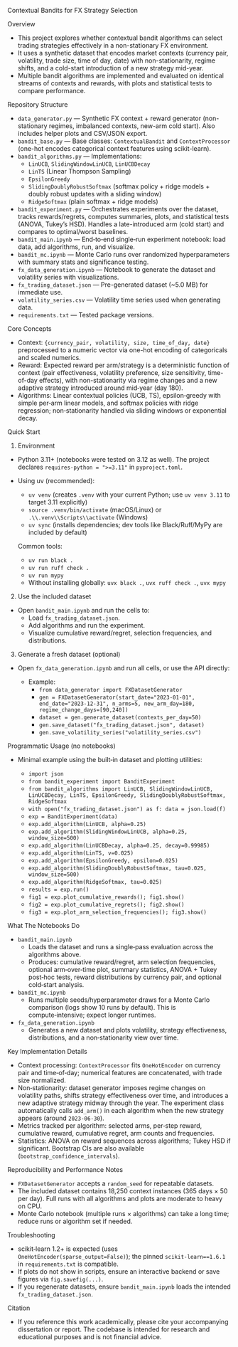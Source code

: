 Contextual Bandits for FX Strategy Selection

Overview

- This project explores whether contextual bandit algorithms can select trading strategies effectively in a non-stationary FX environment.
- It uses a synthetic dataset that encodes market contexts (currency pair, volatility, trade size, time of day, date) with non-stationarity, regime shifts, and a cold-start introduction of a new strategy mid-year.
- Multiple bandit algorithms are implemented and evaluated on identical streams of contexts and rewards, with plots and statistical tests to compare performance.

Repository Structure

- `data_generator.py` — Synthetic FX context + reward generator (non-stationary regimes, imbalanced contexts, new-arm cold start). Also includes helper plots and CSV/JSON export.
- `bandit_base.py` — Base classes: `ContextualBandit` and `ContextProcessor` (one-hot encodes categorical context features using scikit-learn).
- `bandit_algorithms.py` — Implementations:
  - `LinUCB`, `SlidingWindowLinUCB`, `LinUCBDecay`
  - `LinTS` (Linear Thompson Sampling)
  - `EpsilonGreedy`
  - `SlidingDoublyRobustSoftmax` (softmax policy + ridge models + doubly robust updates with a sliding window)
  - `RidgeSoftmax` (plain softmax + ridge models)
- `bandit_experiment.py` — Orchestrates experiments over the dataset, tracks rewards/regrets, computes summaries, plots, and statistical tests (ANOVA, Tukey’s HSD). Handles a late-introduced arm (cold start) and compares to optimal/worst baselines.
- `bandit_main.ipynb` — End‑to‑end single‑run experiment notebook: load data, add algorithms, run, and visualize.
- `bandit_mc.ipynb` — Monte Carlo runs over randomized hyperparameters with summary stats and significance testing.
- `fx_data_generation.ipynb` — Notebook to generate the dataset and volatility series with visualizations.
- `fx_trading_dataset.json` — Pre-generated dataset (~5.0 MB) for immediate use.
- `volatility_series.csv` — Volatility time series used when generating data.
- `requirements.txt` — Tested package versions.

Core Concepts

- Context: `{currency_pair, volatility, size, time_of_day, date}` preprocessed to a numeric vector via one-hot encoding of categoricals and scaled numerics.
- Reward: Expected reward per arm/strategy is a deterministic function of context (pair effectiveness, volatility preference, size sensitivity, time-of-day effects), with non-stationarity via regime changes and a new adaptive strategy introduced around mid‑year (day 180).
- Algorithms: Linear contextual policies (UCB, TS), epsilon‑greedy with simple per‑arm linear models, and softmax policies with ridge regression; non‑stationarity handled via sliding windows or exponential decay.

Quick Start

1) Environment

- Python 3.11+ (notebooks were tested on 3.12 as well). The project declares `requires-python = ">=3.11"` in `pyproject.toml`.

- Using uv (recommended):

  - `uv venv`  (creates `.venv` with your current Python; use `uv venv 3.11` to target 3.11 explicitly)
  - `source .venv/bin/activate` (macOS/Linux) or `.\\.venv\\Scripts\\activate` (Windows)
  - `uv sync`  (installs dependencies; dev tools like Black/Ruff/MyPy are included by default)

  Common tools:
  - `uv run black .`
  - `uv run ruff check .`
  - `uv run mypy`
  - Without installing globally: `uvx black .`, `uvx ruff check .`, `uvx mypy`


2) Use the included dataset

- Open `bandit_main.ipynb` and run the cells to:
  - Load `fx_trading_dataset.json`.
  - Add algorithms and run the experiment.
  - Visualize cumulative reward/regret, selection frequencies, and distributions.

3) Generate a fresh dataset (optional)

- Open `fx_data_generation.ipynb` and run all cells, or use the API directly:

  - Example:
    - `from data_generator import FXDatasetGenerator`
    - `gen = FXDatasetGenerator(start_date="2023-01-01", end_date="2023-12-31", n_arms=5, new_arm_day=180, regime_change_days=[90,240])`
    - `dataset = gen.generate_dataset(contexts_per_day=50)`
    - `gen.save_dataset("fx_trading_dataset.json", dataset)`
    - `gen.save_volatility_series("volatility_series.csv")`

Programmatic Usage (no notebooks)

- Minimal example using the built‑in dataset and plotting utilities:

  - `import json`
  - `from bandit_experiment import BanditExperiment`
  - `from bandit_algorithms import LinUCB, SlidingWindowLinUCB, LinUCBDecay, LinTS, EpsilonGreedy, SlidingDoublyRobustSoftmax, RidgeSoftmax`
  - `with open("fx_trading_dataset.json") as f: data = json.load(f)`
  - `exp = BanditExperiment(data)`
  - `exp.add_algorithm(LinUCB, alpha=0.25)`
  - `exp.add_algorithm(SlidingWindowLinUCB, alpha=0.25, window_size=500)`
  - `exp.add_algorithm(LinUCBDecay, alpha=0.25, decay=0.99985)`
  - `exp.add_algorithm(LinTS, v=0.025)`
  - `exp.add_algorithm(EpsilonGreedy, epsilon=0.025)`
  - `exp.add_algorithm(SlidingDoublyRobustSoftmax, tau=0.025, window_size=500)`
  - `exp.add_algorithm(RidgeSoftmax, tau=0.025)`
  - `results = exp.run()`
  - `fig1 = exp.plot_cumulative_rewards(); fig1.show()`
  - `fig2 = exp.plot_cumulative_regrets(); fig2.show()`
  - `fig3 = exp.plot_arm_selection_frequencies(); fig3.show()`

What The Notebooks Do

- `bandit_main.ipynb`
  - Loads the dataset and runs a single‑pass evaluation across the algorithms above.
  - Produces: cumulative reward/regret, arm selection frequencies, optional arm‑over‑time plot, summary statistics, ANOVA + Tukey post‑hoc tests, reward distributions by currency pair, and optional cold‑start analysis.
- `bandit_mc.ipynb`
  - Runs multiple seeds/hyperparameter draws for a Monte Carlo comparison (logs show 10 runs by default). This is compute‑intensive; expect longer runtimes.
- `fx_data_generation.ipynb`
  - Generates a new dataset and plots volatility, strategy effectiveness, distributions, and a non‑stationarity view over time.

Key Implementation Details

- Context processing: `ContextProcessor` fits `OneHotEncoder` on currency pair and time‑of‑day; numerical features are concatenated, with trade size normalized.
- Non‑stationarity: dataset generator imposes regime changes on volatility paths, shifts strategy effectiveness over time, and introduces a new adaptive strategy midway through the year. The experiment class automatically calls `add_arm()` in each algorithm when the new strategy appears (around `2023-06-30`).
- Metrics tracked per algorithm: selected arms, per‑step reward, cumulative reward, cumulative regret, arm counts and frequencies.
- Statistics: ANOVA on reward sequences across algorithms; Tukey HSD if significant. Bootstrap CIs are also available (`bootstrap_confidence_intervals`).

Reproducibility and Performance Notes

- `FXDatasetGenerator` accepts a `random_seed` for repeatable datasets.
- The included dataset contains 18,250 context instances (365 days × 50 per day). Full runs with all algorithms and plots are moderate to heavy on CPU.
- Monte Carlo notebook (multiple runs × algorithms) can take a long time; reduce runs or algorithm set if needed.

Troubleshooting

- scikit‑learn 1.2+ is expected (uses `OneHotEncoder(sparse_output=False)`); the pinned `scikit-learn==1.6.1` in `requirements.txt` is compatible.
- If plots do not show in scripts, ensure an interactive backend or save figures via `fig.savefig(...)`.
- If you regenerate datasets, ensure `bandit_main.ipynb` loads the intended `fx_trading_dataset.json`.

Citation

- If you reference this work academically, please cite your accompanying dissertation or report. The codebase is intended for research and educational purposes and is not financial advice.
